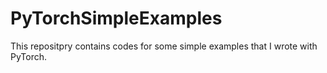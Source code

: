 # PyTorchSimpleExamples

This repositpry contains codes for some simple examples that I wrote with PyTorch. 
